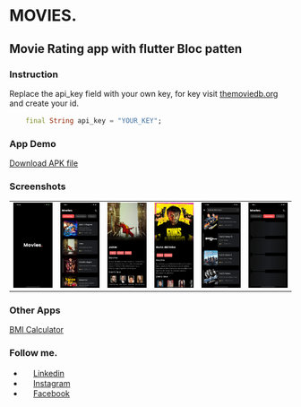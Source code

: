# MOVIES.
## Movie Rating app with flutter Bloc patten

### Instruction
Replace the api_key field with your own key, for key visit [themoviedb.org](https://themoviedb.org) and create your id.

```dart
    final String api_key = "YOUR_KEY";
```
### App Demo
[Download APK file](https://drive.google.com/open?id=1Is-s5QfunIesJIQMqOz1OYqRRFoThPgO)

### Screenshots
<table style={border:"none"}><tr><td><img src="./screenshots/0.png" alt="Home Screen(default)"/></td><td><img src="./screenshots/1.png" alt="Home Screen(Location Popup)"/></td><td><img src="./screenshots/2.png" alt="Home Screen(Location Popup)"/></td><td><img src="./screenshots/3.png" alt="Home Screen(Location Popup)"/></td><td><img src="./screenshots/5.png" alt="Home Screen(Location Popup)"/></td><td><img src="./screenshots/4.png" alt="Home Screen(Location Popup)"/></td></tr></table>

### Other Apps
[BMI Calculator](https://github.com/imSanjaySoni/BMI-Calculator-with-flutter) 

### Follow me.
 - <img src="https://image.flaticon.com/icons/svg/124/124011.svg" height="15" width="15" /> [Linkedin](https://linkedin.com/in/imsanjaysoni)
- <img src="https://image.flaticon.com/icons/svg/2111/2111463.svg" height="15" width="15" />  [Instagram ](https://instagram.com/imsanjaysoni)
- <img src="https://image.flaticon.com/icons/svg/124/124010.svg" height="15" width="15" /> [Facebook ](https://fb.com/imsanjaysoni)

